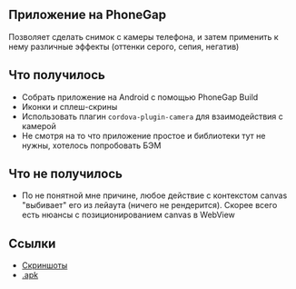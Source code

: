 ## Приложение на PhoneGap
Позволяет сделать снимок с камеры телефона, и затем применить к нему различные эффекты (оттенки серого, сепия, негатив)

## Что получилось
- Собрать приложение на Android с помощью PhoneGap Build
- Иконки и сплеш-скрины
- Использовать плагин `cordova-plugin-camera` для взаимодействия с камерой
- Не смотря на то что приложение простое и библиотеки тут не нужны, хотелось попробовать БЭМ

## Что не получилось
- По не понятной мне причине, любое действие с контекстом canvas "выбивает" его из лейаута (ничего не рендерится). Скорее всего есть нюансы с позиционированием canvas в WebView

## Ссылки
- [Скриншоты](https://yadi.sk/d/PBuDJ_5uth22C)
- [.apk](https://build.phonegap.com/apps/2188058/download/android)
